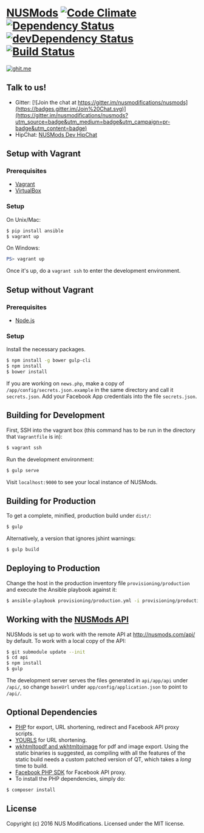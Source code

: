 # [NUSMods](http://nusmods.com) [![Code Climate](http://img.shields.io/codeclimate/github/nusmodifications/nusmods.svg)](https://codeclimate.com/github/nusmodifications/nusmods) [![Dependency Status](http://img.shields.io/david/nusmodifications/nusmods.svg)](https://david-dm.org/nusmodifications/nusmods) [![devDependency Status](http://img.shields.io/david/dev/nusmodifications/nusmods.svg)](https://david-dm.org/nusmodifications/nusmods#info=devDependencies) [![Build Status](https://travis-ci.org/nusmodifications/nusmods.svg?branch=master)](https://travis-ci.org/nusmodifications/nusmods)
[![ghit.me](https://ghit.me/badge.svg?repo=nusmodifications/nusmods)](https://ghit.me/repo/nusmodifications/nusmods)

## Talk to us!

- Gitter: [![Join the chat at https://gitter.im/nusmodifications/nusmods](https://badges.gitter.im/Join%20Chat.svg)](https://gitter.im/nusmodifications/nusmods?utm_source=badge&utm_medium=badge&utm_campaign=pr-badge&utm_content=badge)
- HipChat: [NUSMods Dev HipChat](https://www.hipchat.com/g3JuQhjNj)

## Setup with Vagrant

### Prerequisites

- [Vagrant](http://www.vagrantup.com/)
- [VirtualBox](https://www.virtualbox.org/)

### Setup

On Unix/Mac:

```bash
$ pip install ansible
$ vagrant up
```

On Windows:

```powershell
PS> vagrant up
```

Once it's up, do a `vagrant ssh` to enter the development environment.

## Setup without Vagrant

### Prerequisites

- [Node.js](http://nodejs.org)

### Setup

Install the necessary packages.
```bash
$ npm install -g bower gulp-cli
$ npm install
$ bower install
```

If you are working on `news.php`, make a copy of `/app/config/secrets.json.example` in the same directory and call it `secrets.json`. Add your Facebook App credentials into the file `secrets.json`.

## Building for Development

First, SSH into the vagrant box (this command has to be run in the directory that `Vagrantfile` is in):

```bash
$ vagrant ssh
```

Run the development environment:

```bash
$ gulp serve
```

Visit `localhost:9000` to see your local instance of NUSMods.

## Building for Production

To get a complete, minified, production build under `dist/`:

```bash
$ gulp
```

Alternatively, a version that ignores jshint warnings:

```bash
$ gulp build
```

## Deploying to Production

Change the host in the production inventory file `provisioning/production` and
execute the Ansible playbook against it:

```bash
$ ansible-playbook provisioning/production.yml -i provisioning/production
```

## Working with the [NUSMods API](https://github.com/nusmodifications/nusmods-api)

NUSMods is set up to work with the remote API at http://nusmods.com/api/ by
default. To work with a local copy of the API:

```bash
$ git submodule update --init
$ cd api
$ npm install
$ gulp
```

The development server serves the files generated in `api/app/api` under
`/api/`, so change `baseUrl` under `app/config/application.json` to point to
`/api/`.

## Optional Dependencies

- [PHP](http://www.php.net) for export, URL shortening, redirect and Facebook API proxy scripts.
- [YOURLS](http://yourls.org/) for URL shortening.
- [wkhtmltopdf and wkhtmltoimage](http://wkhtmltopdf.org/) for pdf
  and image export. Using the static binaries is suggested, as compiling with
  all the features of the static build needs a custom patched version of QT,
  which takes a *long* time to build.
- [Facebook PHP SDK](https://github.com/facebook/facebook-php-sdk-v4) for Facebook API proxy.
- To install the PHP dependencies, simply do:
```bash
$ composer install
```

## License

Copyright (c) 2016 NUS Modifications. Licensed under the MIT license.
